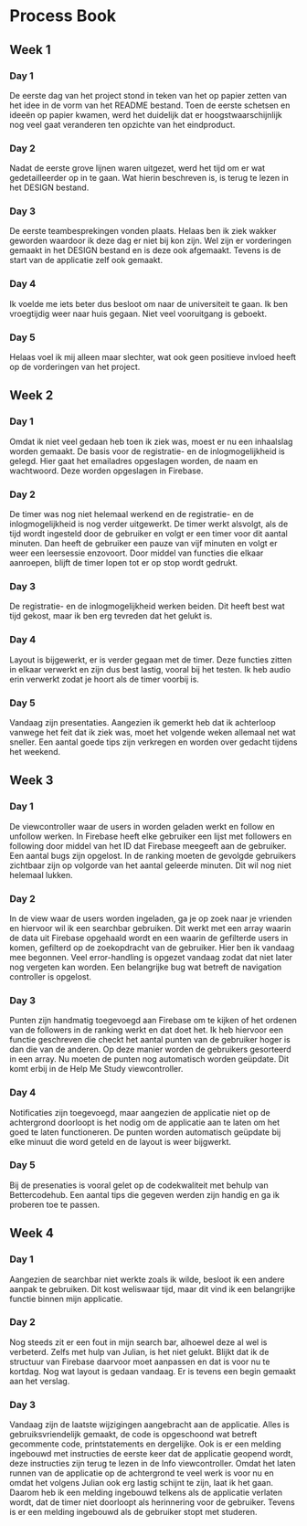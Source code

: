 # Process Book
## Week 1
### Day 1
De eerste dag van het project stond in teken van het op papier zetten van het idee in de vorm van het README bestand. Toen de eerste schetsen en ideeën op papier kwamen, werd het duidelijk dat er hoogstwaarschijnlijk nog veel gaat veranderen ten opzichte van het eindproduct.
### Day 2
Nadat de eerste grove lijnen waren uitgezet, werd het tijd om er wat gedetailleerder op in te gaan. Wat hierin beschreven is, is terug te lezen in het DESIGN bestand.
### Day 3
De eerste teambesprekingen vonden plaats. Helaas ben ik ziek wakker geworden waardoor ik deze dag er niet bij kon zijn. Wel zijn er vorderingen gemaakt in het DESIGN bestand en is deze ook afgemaakt. Tevens is de start van de applicatie zelf ook gemaakt.
### Day 4
Ik voelde me iets beter dus besloot om naar de universiteit te gaan. Ik ben vroegtijdig weer naar huis gegaan. Niet veel vooruitgang is geboekt.
### Day 5
Helaas voel ik mij alleen maar slechter, wat ook geen positieve invloed heeft op de vorderingen van het project.

## Week 2
### Day 1
Omdat ik niet veel gedaan heb toen ik ziek was, moest er nu een inhaalslag worden gemaakt. De basis voor de registratie- en de inlogmogelijkheid is gelegd. Hier gaat het emailadres opgeslagen worden, de naam en wachtwoord. Deze worden opgeslagen in Firebase.

### Day 2 
De timer was nog niet helemaal werkend en de registratie- en de inlogmogelijkheid is nog verder uitgewerkt. De timer werkt alsvolgt, als de tijd wordt ingesteld door de gebruiker en volgt er een timer voor dit aantal minuten. Dan heeft de gebruiker een pauze van vijf minuten en volgt er weer een leersessie enzovoort. Door middel van functies die elkaar aanroepen, blijft de timer lopen tot er op stop wordt gedrukt.

### Day 3
De registratie- en de inlogmogelijkheid werken beiden. Dit heeft best wat tijd gekost, maar ik ben erg tevreden dat het gelukt is. 

### Day 4
Layout is bijgewerkt, er is verder gegaan met de timer. Deze functies zitten in elkaar verwerkt en zijn dus best lastig, vooral bij het testen. Ik heb audio erin verwerkt zodat je hoort als de timer voorbij is.

### Day 5
Vandaag zijn presentaties. Aangezien ik gemerkt heb dat ik achterloop vanwege het feit dat ik ziek was, moet het volgende weken allemaal net wat sneller. Een aantal goede tips zijn verkregen en worden over gedacht tijdens het weekend.

## Week 3
### Day 1
De viewcontroller waar de users in worden geladen werkt en follow en unfollow werken. In Firebase heeft elke gebruiker een lijst met followers en following door middel van het ID dat Firebase meegeeft aan de gebruiker. Een aantal bugs zijn opgelost. In de ranking moeten de gevolgde gebruikers zichtbaar zijn op volgorde van het aantal geleerde minuten. Dit wil nog niet helemaal lukken. 

### Day 2
In de view waar de users worden ingeladen, ga je op zoek naar je vrienden en hiervoor wil ik een searchbar gebruiken. Dit werkt met een array waarin de data uit Firebase opgehaald wordt en een waarin de gefilterde users in komen, gefilterd op de zoekopdracht van de gebruiker. Hier ben ik vandaag mee begonnen. Veel error-handling is opgezet vandaag zodat dat niet later nog vergeten kan worden. Een belangrijke bug wat betreft de navigation controller is opgelost.

### Day 3
Punten zijn handmatig toegevoegd aan Firebase om te kijken of het ordenen van de followers in de ranking werkt en dat doet het. Ik heb hiervoor een functie geschreven die checkt het aantal punten van de gebruiker hoger is dan die van de anderen. Op deze manier worden de gebruikers gesorteerd in een array. Nu moeten de punten nog automatisch worden geüpdate. Dit komt erbij in de Help Me Study viewcontroller.

### Day 4
Notificaties zijn toegevoegd, maar aangezien de applicatie niet op de achtergrond doorloopt is het nodig om de applicatie aan te laten om het goed te laten functioneren. De punten worden automatisch geüpdate bij elke minuut die word geteld en de layout is weer bijgwerkt.

### Day 5
Bij de presenaties is vooral gelet op de codekwaliteit met behulp van Bettercodehub. Een aantal tips die gegeven werden zijn handig en ga ik proberen toe te passen.

## Week 4
### Day 1
Aangezien de searchbar niet werkte zoals ik wilde, besloot ik een andere aanpak te gebruiken. Dit kost weliswaar tijd, maar dit vind ik een belangrijke functie binnen mijn applicatie.

### Day 2
Nog steeds zit er een fout in mijn search bar, alhoewel deze al wel is verbeterd. Zelfs met hulp van Julian, is het niet gelukt. Blijkt dat ik de structuur van Firebase daarvoor moet aanpassen en dat is voor nu te kortdag. Nog wat layout is gedaan vandaag. Er is tevens een begin gemaakt aan het verslag.

### Day 3
Vandaag zijn de laatste wijzigingen aangebracht aan de applicatie. Alles is gebruiksvriendelijk gemaakt, de code is opgeschoond wat betreft gecommente code, printstatements en dergelijke. Ook is er een melding ingebouwd met instructies de eerste keer dat de applicatie geopend wordt, deze instructies zijn terug te lezen in de Info viewcontroller. Omdat het laten runnen van de applicatie op de achtergrond te veel werk is voor nu en omdat het volgens Julian ook erg lastig schijnt te zijn, laat ik het gaan. Daarom heb ik een melding ingebouwd telkens als de applicatie verlaten wordt, dat de timer niet doorloopt als herinnering voor de gebruiker. Tevens is er een melding ingebouwd als de gebruiker stopt met studeren.
